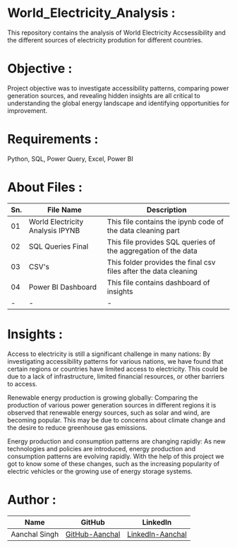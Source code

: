 # World_Electricity_Analysis :
This repository contains the analysis of World Electricity Accsessibility and the different sources of electricity prodution for different countries. 

# Objective :
Project objective was to investigate accessibility patterns, comparing power generation sources, and revealing hidden insights are all critical to understanding the global energy landscape and identifying opportunities for improvement.

# Requirements :
Python, SQL, Power Query, Excel, Power BI

# About Files :
| Sn. | File Name | Description |
| - | - | - |
| 01 | World Electricity Analysis IPYNB | This file contains the ipynb code of the data cleaning part |
| 02 | SQL Queries Final | This file provides SQL queries of the aggregation of the data |
| 03 | CSV's | This folder provides the final csv files after the data cleaning |
| 04 | Power BI Dashboard | This file contains dashboard of insights |
| - | - | - |

# Insights :
Access to electricity is still a significant challenge in many nations: By investigating accessibility patterns for various nations, we have found that certain regions or countries have limited access to electricity. This could be due to a lack of infrastructure, limited financial resources, or other barriers to access.

Renewable energy production is growing globally: Comparing the production of various power generation sources in different regions it is observed that renewable energy sources, such as solar and wind, are becoming popular. This may be due to concerns about climate change and the desire to reduce greenhouse gas emissions.

Energy production and consumption patterns are changing rapidly: As new technologies and policies are introduced, energy production and consumption patterns are evolving rapidly. With the help of this project we got to know some of these changes, such as the increasing popularity of electric vehicles or the growing use of energy storage systems.

# Author :
| Name | GitHub | LinkedIn |
| - | - | - |
| Aanchal Singh | [GitHub-Aanchal](https://github.com/aanchalchauhan) | [LinkedIn-Aanchal](https://www.linkedin.com/in/aanchalschauhan/) |

